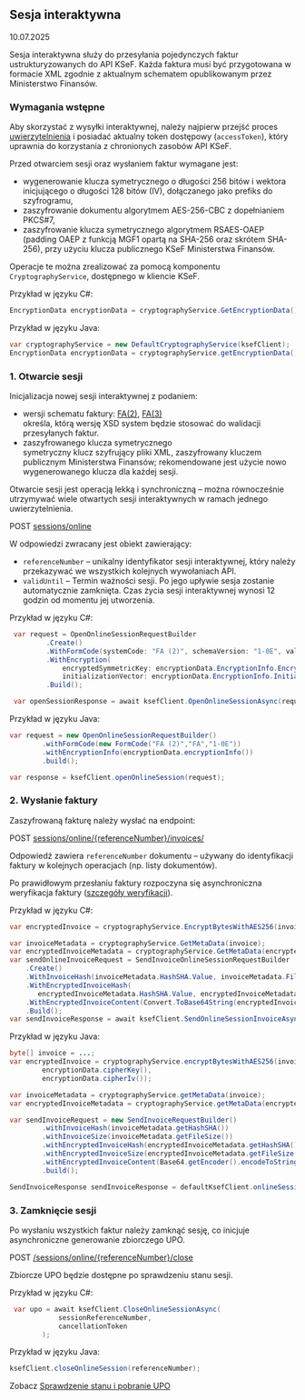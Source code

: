 ## Sesja interaktywna
10.07.2025

Sesja interaktywna służy do przesyłania pojedynczych faktur ustrukturyzowanych do API KSeF. Każda faktura musi być przygotowana w formacie XML zgodnie z aktualnym schematem opublikowanym przez Ministerstwo Finansów.

### Wymagania wstępne

Aby skorzystać z wysyłki interaktywnej, należy najpierw przejść proces [uwierzytelnienia](uwierzytelnianie.md) i posiadać aktualny token dostępowy (```accessToken```), który uprawnia do korzystania z chronionych zasobów API KSeF.

Przed otwarciem sesji oraz wysłaniem faktur wymagane jest:
* wygenerowanie klucza symetrycznego o długości 256 bitów i wektora inicjującego o długości 128 bitów (IV), dołączanego jako prefiks do szyfrogramu,
* zaszyfrowanie dokumentu algorytmem AES-256-CBC z dopełnianiem PKCS#7,
* zaszyfrowanie klucza symetrycznego algorytmem RSAES-OAEP (padding OAEP z funkcją MGF1 opartą na SHA-256 oraz skrótem SHA-256), przy użyciu klucza publicznego KSeF Ministerstwa Finansów.

Operacje te można zrealizować za pomocą komponentu ```CryptographyService```, dostępnego w kliencie KSeF.

Przykład w języku C#:
```csharp
EncryptionData encryptionData = cryptographyService.GetEncryptionData();
```
Przykład w języku Java:
```java
var cryptographyService = new DefaultCryptographyService(ksefClient);
EncryptionData encryptionData = cryptographyService.getEncryptionData();
```

### 1. Otwarcie sesji

Inicjalizacja nowej sesji interaktywnej z podaniem:
* wersji schematu faktury: [FA(2)](faktury/schemat-FA(2)-v1-0E.xsd), [FA(3)](faktury/schemat-FA(3)-v1-0E.xsd) <br>
określa, którą wersję XSD system będzie stosować do walidacji przesyłanych faktur.
* zaszyfrowanego klucza symetrycznego<br>
symetryczny klucz szyfrujący pliki XML, zaszyfrowany kluczem publicznym Ministerstwa Finansów; rekomendowane jest użycie nowo wygenerowanego klucza dla każdej sesji.

Otwarcie sesji jest operacją lekką i synchroniczną – można równocześnie utrzymywać wiele otwartych sesji interaktywnych w ramach jednego uwierzytelnienia.

POST [sessions/online](https://ksef-test.mf.gov.pl/docs/v2/index.html#tag/Wysylka-interaktywna/operation/onlineSession.open)

W odpowiedzi zwracany jest obiekt zawierający: 
 - ```referenceNumber``` – unikalny identyfikator sesji interaktywnej, który należy przekazywać we wszystkich kolejnych wywołaniach API.
 - ```validUntil``` – Termin ważności sesji. Po jego upływie sesja zostanie automatycznie zamknięta. Czas życia sesji interaktywnej wynosi 12 godzin od momentu jej utworzenia.

Przykład w języku C#:
```csharp
 var request = OpenOnlineSessionRequestBuilder
         .Create()
         .WithFormCode(systemCode: "FA (2)", schemaVersion: "1-0E", value: "FA")
         .WithEncryption(
             encryptedSymmetricKey: encryptionData.EncryptionInfo.EncryptedSymmetricKey,
             initializationVector: encryptionData.EncryptionInfo.InitializationVector)
         .Build();

 var openSessionResponse = await ksefClient.OpenOnlineSessionAsync(request, accessToken, cancellationToken);
```

Przykład w języku Java:
```java
var request = new OpenOnlineSessionRequestBuilder()
        .withFormCode(new FormCode("FA (2)","FA","1-0E"))
        .withEncryptionInfo(encryptionData.encryptionInfo())
        .build();

var response = ksefClient.openOnlineSession(request);
```

### 2. Wysłanie faktury

Zaszyfrowaną fakturę należy wysłać na endpoint:

POST [sessions/online/{referenceNumber}/invoices/](https://ksef-test.mf.gov.pl/docs/v2/index.html#tag/Wysylka-interaktywna/paths/~1api~1v2~1sessions~1online~1%7BreferenceNumber%7D~1invoices/post)

Odpowiedź zawiera ```referenceNumber``` dokumentu – używany do identyfikacji faktury w kolejnych operacjach (np. listy dokumentów).

Po prawidłowym przesłaniu faktury rozpoczyna się asynchroniczna weryfikacja faktury ([szczegóły weryfikacji](faktury\weryfikacja-faktury.md)).

Przykład w języku C#:
```csharp
var encryptedInvoice = cryptographyService.EncryptBytesWithAES256(invoice, encryptionData.CipherKey, encryptionData.CipherIv);

var invoiceMetadata = cryptographyService.GetMetaData(invoice);
var encryptedInvoiceMetadata = cryptographyService.GetMetaData(encryptedInvoice);
var sendOnlineInvoiceRequest = SendInvoiceOnlineSessionRequestBuilder
    .Create()
    .WithInvoiceHash(invoiceMetadata.HashSHA.Value, invoiceMetadata.FileSize)
    .WithEncryptedInvoiceHash(
       encryptedInvoiceMetadata.HashSHA.Value, encryptedInvoiceMetadata.FileSize)
    .WithEncryptedInvoiceContent(Convert.ToBase64String(encryptedInvoice))
    .Build();
var sendInvoiceResponse = await ksefClient.SendOnlineSessionInvoiceAsync(sendOnlineInvoiceRequest, referenceNumber, accesToken, cancellationToken);
```

Przykład w języku Java:
```java
byte[] invoice = ...;
var encryptedInvoice = cryptographyService.encryptBytesWithAES256(invoice,
        encryptionData.cipherKey(),
        encryptionData.cipherIv());

var invoiceMetadata = cryptographyService.getMetaData(invoice);
var encryptedInvoiceMetadata = cryptographyService.getMetaData(encryptedInvoice);

var sendInvoiceRequest = new SendInvoiceRequestBuilder()
        .withInvoiceHash(invoiceMetadata.getHashSHA())
        .withInvoiceSize(invoiceMetadata.getFileSize())
        .withEncryptedInvoiceHash(encryptedInvoiceMetadata.getHashSHA())
        .withEncryptedInvoiceSize(encryptedInvoiceMetadata.getFileSize())
        .withEncryptedInvoiceContent(Base64.getEncoder().encodeToString(encryptedInvoice))
        .build();

SendInvoiceResponse sendInvoiceResponse = defaultKsefClient.onlineSessionSendInvoice(referenceNumber, sendInvoiceRequest);
```

### 3. Zamknięcie sesji
Po wysłaniu wszystkich faktur należy zamknąć sesję, co inicjuje asynchroniczne generowanie zbiorczego UPO.

POST [/sessions/online/\{referenceNumber\}/close](https://ksef-test.mf.gov.pl/docs/v2/index.html#tag/Wysylka-interaktywna/paths/~1api~1v2~1sessions~1online~1%7BreferenceNumber%7D~1close/post)

Zbiorcze UPO będzie dostępne po sprawdzeniu stanu sesji.

Przykład w języku C#:

```csharp
 var upo = await ksefClient.CloseOnlineSessionAsync(
            sessionReferenceNumber,
            cancellationToken
        );    
```

Przykład w języku Java:
```java
ksefClient.closeOnlineSession(referenceNumber);
```

Zobacz [Sprawdzenie stanu i pobranie UPO](faktury/sesja-sprawdzenie-stanu-i-pobranie-upo.md)